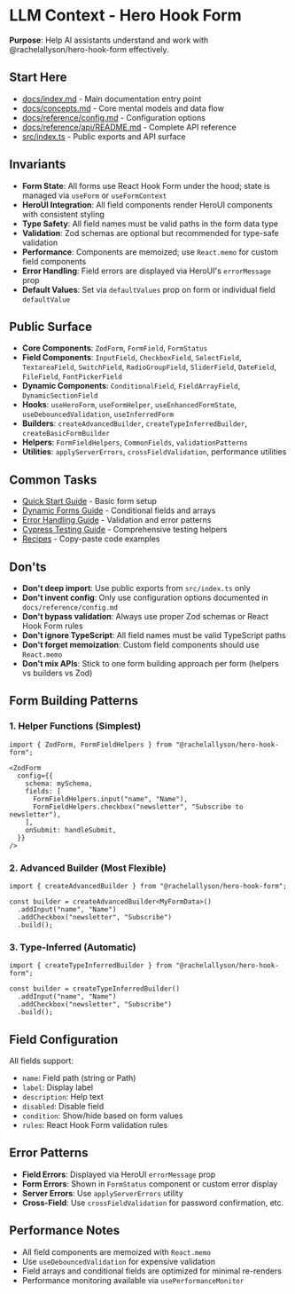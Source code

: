 # LLM Context - Hero Hook Form

**Purpose**: Help AI assistants understand and work with @rachelallyson/hero-hook-form effectively.

## Start Here

- [docs/index.md](./index.md) - Main documentation entry point
- [docs/concepts.md](./concepts.md) - Core mental models and data flow
- [docs/reference/config.md](./reference/config.md) - Configuration options
- [docs/reference/api/README.md](./reference/api/README.md) - Complete API reference
- [src/index.ts](../src/index.ts) - Public exports and API surface

## Invariants

- **Form State**: All forms use React Hook Form under the hood; state is managed via `useForm` or `useFormContext`
- **HeroUI Integration**: All field components render HeroUI components with consistent styling
- **Type Safety**: All field names must be valid paths in the form data type
- **Validation**: Zod schemas are optional but recommended for type-safe validation
- **Performance**: Components are memoized; use `React.memo` for custom field components
- **Error Handling**: Field errors are displayed via HeroUI's `errorMessage` prop
- **Default Values**: Set via `defaultValues` prop on form or individual field `defaultValue`

## Public Surface

- **Core Components**: `ZodForm`, `FormField`, `FormStatus`
- **Field Components**: `InputField`, `CheckboxField`, `SelectField`, `TextareaField`, `SwitchField`, `RadioGroupField`, `SliderField`, `DateField`, `FileField`, `FontPickerField`
- **Dynamic Components**: `ConditionalField`, `FieldArrayField`, `DynamicSectionField`
- **Hooks**: `useHeroForm`, `useFormHelper`, `useEnhancedFormState`, `useDebouncedValidation`, `useInferredForm`
- **Builders**: `createAdvancedBuilder`, `createTypeInferredBuilder`, `createBasicFormBuilder`
- **Helpers**: `FormFieldHelpers`, `CommonFields`, `validationPatterns`
- **Utilities**: `applyServerErrors`, `crossFieldValidation`, performance utilities

## Common Tasks

- [Quick Start Guide](./guides/quickstart.md) - Basic form setup
- [Dynamic Forms Guide](./guides/dynamic-forms.md) - Conditional fields and arrays
- [Error Handling Guide](./guides/error-handling.md) - Validation and error patterns
- [Cypress Testing Guide](./guides/cypress-testing.md) - Comprehensive testing helpers
- [Recipes](./recipes/examples.md) - Copy-paste code examples

## Don'ts

- **Don't deep import**: Use public exports from `src/index.ts` only
- **Don't invent config**: Only use configuration options documented in `docs/reference/config.md`
- **Don't bypass validation**: Always use proper Zod schemas or React Hook Form rules
- **Don't ignore TypeScript**: All field names must be valid TypeScript paths
- **Don't forget memoization**: Custom field components should use `React.memo`
- **Don't mix APIs**: Stick to one form building approach per form (helpers vs builders vs Zod)

## Form Building Patterns

### 1. Helper Functions (Simplest)

```tsx
import { ZodForm, FormFieldHelpers } from "@rachelallyson/hero-hook-form";

<ZodForm
  config={{
    schema: mySchema,
    fields: [
      FormFieldHelpers.input("name", "Name"),
      FormFieldHelpers.checkbox("newsletter", "Subscribe to newsletter"),
    ],
    onSubmit: handleSubmit,
  }}
/>
```

### 2. Advanced Builder (Most Flexible)

```tsx
import { createAdvancedBuilder } from "@rachelallyson/hero-hook-form";

const builder = createAdvancedBuilder<MyFormData>()
  .addInput("name", "Name")
  .addCheckbox("newsletter", "Subscribe")
  .build();
```

### 3. Type-Inferred (Automatic)

```tsx
import { createTypeInferredBuilder } from "@rachelallyson/hero-hook-form";

const builder = createTypeInferredBuilder()
  .addInput("name", "Name")
  .addCheckbox("newsletter", "Subscribe")
  .build();
```

## Field Configuration

All fields support:

- `name`: Field path (string or Path<T>)
- `label`: Display label
- `description`: Help text
- `disabled`: Disable field
- `condition`: Show/hide based on form values
- `rules`: React Hook Form validation rules

## Error Patterns

- **Field Errors**: Displayed via HeroUI `errorMessage` prop
- **Form Errors**: Shown in `FormStatus` component or custom error display
- **Server Errors**: Use `applyServerErrors` utility
- **Cross-Field**: Use `crossFieldValidation` for password confirmation, etc.

## Performance Notes

- All field components are memoized with `React.memo`
- Use `useDebouncedValidation` for expensive validation
- Field arrays and conditional fields are optimized for minimal re-renders
- Performance monitoring available via `usePerformanceMonitor`
